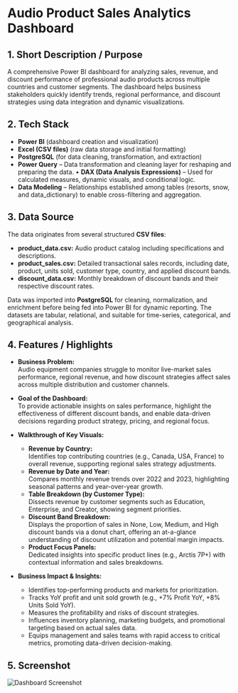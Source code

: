 # Audio Product Sales Analytics Dashboard

## 1. Short Description / Purpose

A comprehensive Power BI dashboard for analyzing sales, revenue, and discount performance of professional audio products across multiple countries and customer segments. The dashboard helps business stakeholders quickly identify trends, regional performance, and discount strategies using data integration and dynamic visualizations.

## 2. Tech Stack

- **Power BI** (dashboard creation and visualization)
- **Excel (CSV files)** (raw data storage and initial formatting)
- **PostgreSQL** (for data cleaning, transformation, and extraction)
- **Power Query** – Data transformation and cleaning layer for reshaping and preparing the data.
• **DAX (Data Analysis Expressions)** – Used for calculated measures, dynamic visuals, and conditional logic.
- **Data Modeling** – Relationships established among tables (resorts, snow, and data_dictionary) to enable cross-filtering and aggregation.

## 3. Data Source

The data originates from several structured **CSV files**:
- **product_data.csv:** Audio product catalog including specifications and descriptions.
- **product_sales.csv:** Detailed transactional sales records, including date, product, units sold, customer type, country, and applied discount bands.
- **discount_data.csv:** Monthly breakdown of discount bands and their respective discount rates.

Data was imported into **PostgreSQL** for cleaning, normalization, and enrichment before being fed into Power BI for dynamic reporting. The datasets are tabular, relational, and suitable for time-series, categorical, and geographical analysis.

## 4. Features / Highlights

- **Business Problem:**  
  Audio equipment companies struggle to monitor live-market sales performance, regional revenue, and how discount strategies affect sales across multiple distribution and customer channels.

- **Goal of the Dashboard:**  
  To provide actionable insights on sales performance, highlight the effectiveness of different discount bands, and enable data-driven decisions regarding product strategy, pricing, and regional focus.

- **Walkthrough of Key Visuals:**  
  - **Revenue by Country:**  
    Identifies top contributing countries (e.g., Canada, USA, France) to overall revenue, supporting regional sales strategy adjustments.
  - **Revenue by Date and Year:**  
    Compares monthly revenue trends over 2022 and 2023, highlighting seasonal patterns and year-over-year growth.
  - **Table Breakdown (by Customer Type):**  
    Dissects revenue by customer segments such as Education, Enterprise, and Creator, showing segment priorities.
  - **Discount Band Breakdown:**  
    Displays the proportion of sales in None, Low, Medium, and High discount bands via a donut chart, offering an at-a-glance understanding of discount utilization and potential margin impacts.
  - **Product Focus Panels:**  
    Dedicated insights into specific product lines (e.g., Arctis 7P+) with contextual information and sales breakdowns.

- **Business Impact & Insights:**  
  - Identifies top-performing products and markets for prioritization.
  - Tracks YoY profit and unit sold growth (e.g., +7% Profit YoY, +8% Units Sold YoY).
  - Measures the profitability and risks of discount strategies.
  - Influences inventory planning, marketing budgets, and promotional targeting based on actual sales data.
  - Equips management and sales teams with rapid access to critical metrics, promoting data-driven decision-making.

 ## 5. Screenshot
![Dashboard Screenshot](https://github.com/mannnrathod28/Integrated-Data-Visualization-Project-Power-BI-PostgreSQL-Excel-/blob/main/Snapshot%20of%20Dashboard.png?raw=true)


